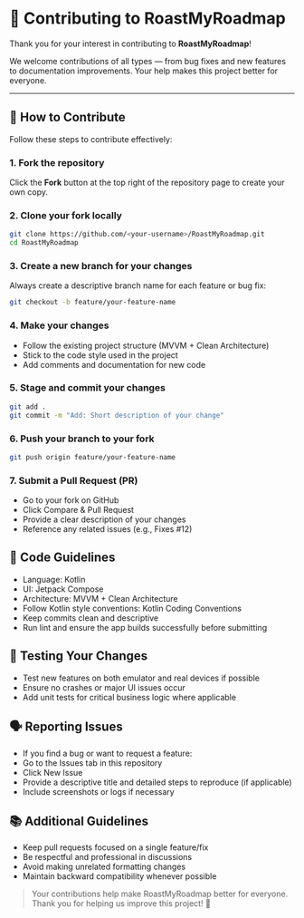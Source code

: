 # 🤝 Contributing to RoastMyRoadmap

Thank you for your interest in contributing to **RoastMyRoadmap**!  

We welcome contributions of all types — from bug fixes and new features to documentation improvements. Your help makes this project better for everyone.  

---

## 🧭 How to Contribute

Follow these steps to contribute effectively:

### 1. Fork the repository
Click the **Fork** button at the top right of the repository page to create your own copy.

### 2. Clone your fork locally
```bash
git clone https://github.com/<your-username>/RoastMyRoadmap.git
cd RoastMyRoadmap
```

### 3. Create a new branch for your changes
Always create a descriptive branch name for each feature or bug fix:

```bash
git checkout -b feature/your-feature-name
```

### 4. Make your changes
- Follow the existing project structure (MVVM + Clean Architecture)
- Stick to the code style used in the project
- Add comments and documentation for new code

### 5. Stage and commit your changes
```bash
git add .
git commit -m "Add: Short description of your change"
```

### 6. Push your branch to your fork
```bash
git push origin feature/your-feature-name
```

### 7. Submit a Pull Request (PR)
- Go to your fork on GitHub
- Click Compare & Pull Request
- Provide a clear description of your changes
- Reference any related issues (e.g., Fixes #12)

## 🧱 Code Guidelines
- Language: Kotlin
- UI: Jetpack Compose
- Architecture: MVVM + Clean Architecture
- Follow Kotlin style conventions: Kotlin Coding Conventions
- Keep commits clean and descriptive
- Run lint and ensure the app builds successfully before submitting

## 🧪 Testing Your Changes
- Test new features on both emulator and real devices if possible
- Ensure no crashes or major UI issues occur
- Add unit tests for critical business logic where applicable

## 🗣️ Reporting Issues
- If you find a bug or want to request a feature:
- Go to the Issues tab in this repository
- Click New Issue
- Provide a descriptive title and detailed steps to reproduce (if applicable)
- Include screenshots or logs if necessary

## 📚 Additional Guidelines
- Keep pull requests focused on a single feature/fix
- Be respectful and professional in discussions
- Avoid making unrelated formatting changes
- Maintain backward compatibility whenever possible


> Your contributions help make RoastMyRoadmap better for everyone.
> Thank you for helping us improve this project! 💙
